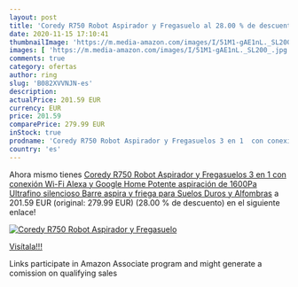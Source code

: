 ```yaml
---
layout: post
title: 'Coredy R750 Robot Aspirador y Fregasuelo al 28.00 % de descuento'
date: 2020-11-15 17:10:41
thumbnailImage: 'https://m.media-amazon.com/images/I/51M1-gAE1nL._SL200_.jpg'
images: [ 'https://m.media-amazon.com/images/I/51M1-gAE1nL._SL200_.jpg' ]
comments: true
category: ofertas
author: ring
slug: 'B082XVVNJN-es'
description:
actualPrice: 201.59 EUR
currency: EUR
price: 201.59
comparePrice: 279.99 EUR
inStock: true
prodname: 'Coredy R750 Robot Aspirador y Fregasuelos 3 en 1  con conexión Wi-Fi  Alexa y Google Home  Potente aspiración de 1600Pa  Ultrafino  silencioso  Barre  aspira y friega para Suelos Duros y Alfombras'
country: 'es'
---
```


Ahora mismo tienes [Coredy R750 Robot Aspirador y Fregasuelos 3 en 1  con conexión Wi-Fi  Alexa y Google Home  Potente aspiración de 1600Pa  Ultrafino  silencioso  Barre  aspira y friega para Suelos Duros y Alfombras](https://www.amazon.es/dp/B082XVVNJN/?tag=tolees-21) a 201.59 EUR (original: 279.99 EUR) (28.00 %  de descuento) en el siguiente enlace!

[![Coredy R750 Robot Aspirador y Fregasuelo](https://m.media-amazon.com/images/I/51M1-gAE1nL._SL200_.jpg)](https://www.amazon.es/dp/B082XVVNJN/?tag=tolees-21)

[Visítala!!!](https://www.amazon.es/dp/B082XVVNJN/?tag=tolees-21)

Links participate in Amazon Associate program and might generate a comission on qualifying sales
